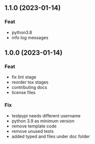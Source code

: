 ## 1.1.0 (2023-01-14)

### Feat

- python3.8
- info log messages

## 1.0.0 (2023-01-14)

### Feat

- fix lint stage
- reorder tox stages
- contributing docs
- license files

### Fix

- testpypi needs different username
- python 3.9 as minimum version
- remove template code
- remove unused tests
- added typed and files under doc folder

